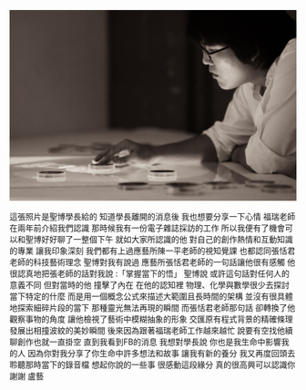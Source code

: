 ![alt tag](https://github.com/aluanwang/Sheng-Po/blob/master/img/shengpo.jpg?raw=true)

這張照片是聖博學長給的
知道學長離開的消息後
我也想要分享一下心情
福瑞老師在兩年前介紹我們認識
那時候我有一份電子雜誌採訪的工作
所以我便有了機會可以和聖博好好聊了一整個下午
就如大家所認識的他
對自己的創作熱情和互動知識的專業
讓我印象深刻
我們都有上過應藝所陳一平老師的視知覺課
也都認同張恬君老師的科技藝術理念
聖博對我有說過
應藝所張恬君老師的一句話讓他很有感觸
他很認真地把張老師的話對我說
:「掌握當下的悟」
聖博說
或許這句話對任何人的意義不同
但對當時的他
撞擊了內在
在他的認知裡
物理、化學與數學很少去探討當下特定的什麼
而是用一個概念公式來描述大範圍且長時間的架構
並沒有很具體地探索細碎片段的當下
那種靈光無法再現的瞬間
而張恬君老師那句話
卻轉換了他觀察事物的角度
讓他檢視了藝術中模糊抽象的形象
交匯原有程式背景的精確條理
發展出相撞波紋的美妙瞬間
後來因為跟著福瑞老師工作越來越忙
說要有空找他續聊創作也就一直掛空
直到我看到FB的消息
我想對學長說
你也是我生命中影響我的人
因為你對我分享了你生命中許多想法和故事
讓我有新的養分
我又再度回頭去聆聽那時當下的錄音檔
想起你說的一些事
很感動這段緣分
真的很高興可以認識你
謝謝
盧藝
